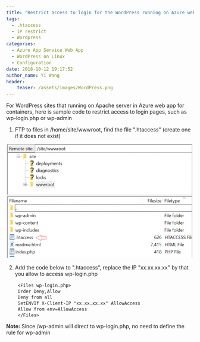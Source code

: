 ```yaml
---
title: "Restrict access to login for the WordPress running on Azure web app container"
tags:
  - .htaccess
  - IP restrict
  - Wordpress
categories:
  - Azure App Service Web App
  - WordPress on Linux
  - Configuration
date: 2018-10-12 19:17:52
author_name: Yi Wang
header:
    teaser: /assets/images/WordPress.png
---
```


For WordPress sites that running on Apache server in Azure web app for containers, here is sample code to restrict access to login pages, such as wp-login.php or wp-admin 

1. FTP to files in /home/site/wwwroot, find the file ".htaccess" (create one if it does not exist) 

![](/media/2018/10/ftp21-500x306.png)

2. Add the code below to ".htaccess", replace the IP "xx.xx.xx.xx" by that you allow to access wp-login.php

        <Files wp-login.php>
        Order Deny,Allow
        Deny from all
        SetENVIf X-Client-IP "xx.xx.xx.xx" AllowAccess
        Allow from env=AllowAccess
        </Files>

**Note:** Since /wp-admin will direct to wp-login.php, no need to define the rule for wp-admin